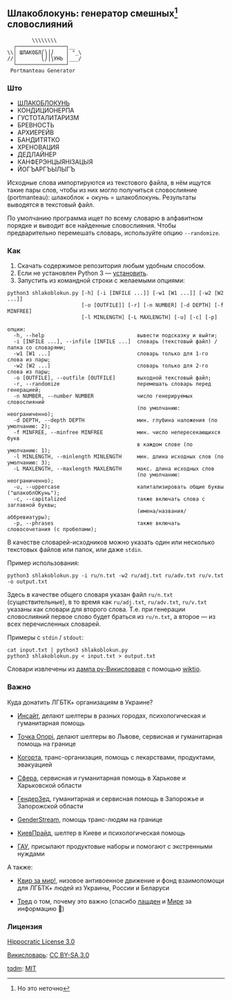 ## Шлакоблокунь: генератор смешных[^1] словослияний ##
```
        \\\\\\\\
  ┌────────────────┐__
\\│ ШЛАКОБЛ⎛⎞⎟⎠    │ °_\
//│        ⎝⎠⎟⎞УНЬ │___/
  └────────────────┘
 Portmanteau Generator
```

### Што ###

- [ШЛАКОБЛОКУНЬ](https://memepedia.ru/shlakoblokun-i-ego-druzya/)
- КОНДИЦИОНЕРПА
- ГУСТОТАЛИТАРИЗМ
- БРЕВНОСТЬ
- АРХИЕРЕЙВ
- БАНДИТЯТКО
- ХРЕНОВАЦИЯ
- ДЕДЛАЙНЕР
- КАНФЕРЭНЦЫЯНІЗАЦЫЯ
- ЙОГЪАРГЪЫЛЫГЪ

Исходные слова импортируются из текстового файла, в нём ищутся такие пары слов, чтобы из них могло получиться словослияние (portmanteau): шлакоблок + окунь = шлакоблокунь. Результаты выводятся в текстовый файл.

По умолчанию программа ищет по всему словарю в алфавитном порядке и выводит все найденные словослияния. Чтобы предварительно перемешать словарь, используйте опцию `--randomize`.

### Как ###

1. Скачать содержимое репозитория любым удобным способом.
2. Если не установлен Python 3 — [установить](https://www.python.org/downloads/).
3. Запустить из командной строки с желаемыми опциями:
```
python3 shlakoblokun.py [-h] [-i [INFILE ...]] [-w1 [W1 ...]] [-w2 [W2 ...]]
                        [-o [OUTFILE]] [-r] [-n NUMBER] [-d DEPTH] [-f MINFREE]
                        [-l MINLENGTH] [-L MAXLENGTH] [-u] [-c] [-p]

опции:
  -h, --help                              вывести подсказку и выйти;
  -i [INFILE ...], --infile [INFILE ...]  словарь (текстовый файл) / папка со словарями;
  -w1 [W1 ...]                            словарь только для 1-го слова из пары;
  -w2 [W2 ...]                            словарь только для 2-го слова из пары;
  -o [OUTFILE], --outfile [OUTFILE]       выходной текстовый файл;
  -r, --randomize                         перемешать словарь перед генерацией;
  -n NUMBER, --number NUMBER              число генерируемых словослияний
                                          (по умолчанию: неограниченно);
  -d DEPTH, --depth DEPTH                 мин. глубина наложения (по умолчанию: 2);
  -f MINFREE, --minfree MINFREE           мин. число непересекающихся букв
                                          в каждом слове (по умолчанию: 1);
  -l MINLENGTH, --minlength MINLENGTH     мин. длина исходных слов (по умолчанию: 3);
  -L MAXLENGTH, --maxlength MAXLENGTH     макс. длина исходных слов
                                          (по умолчанию: неограниченно);
  -u, --uppercase                         капитализировать общие буквы ("шлакоблОКунь");
  -c, --capitalized                       также включать слова с заглавной буквы;
                                          (имена/названия/аббревиатуры);
  -p, --phrases                           также включать словосочетания (с пробелами);
```
В качестве словарей-исходников можно указать один или несколько текстовых файлов или папок, или даже `stdin`.

Пример использования:
```
python3 shlakoblokun.py -i ru/n.txt -w2 ru/adj.txt ru/adv.txt ru/v.txt -o output.txt
```
Здесь в качестве общего словаря указан файл `ru/n.txt` (существительные), в то время как `ru/adj.txt`, `ru/adv.txt`, `ru/v.txt` указаны как словари для второго слова. Т.е. при генерации словослияний первое слово будет браться из `ru/n.txt`, а второе — из всех перечисленных словарей.

Примеры с `stdin` / `stdout`:
```
cat input.txt | python3 shlakoblokun.py
python3 shlakoblokun.py < input.txt > output.txt
```

Словари извлечены из [дампа ру-Викисловаря](https://dumps.wikimedia.org/) с помощью [wiktio](https://github.com/roadkell/wiktio).

### Важно ###

Куда донатить ЛГБТК+ организациям в Украине?

- [Инсайт](https://linktr.ee/Insight.ngo), делают шелтеры в разных городах, психологическая и гуманитарная помощь

- [Точка Опорі](https://lnk.bio/fulcrumua), делают шелтеры во Львове, сервисная и гуманитарная помощь на границе

- [Когорта](https://instagram.com/p/CapTETkIuPH/?igshid=YmMyMTA2M2Y=), транс-организация, помощь с лекарствами, продуктами, эвакуацией

- [Сфера](https://shor.by/6T5P), сервисная и гуманитарная помощь в Харькове и Харьковской области

- [ГендерЗед](https://shor.by/ukrainehelp), гуманитарная и сервисная помощь в Запорожье и Запорожской области

- [GenderStream](https://linktr.ee/gender_stream), помощь транс-людям на границе

- [КиевПрайд](https://linktr.ee/kyivpride), шелтер в Киеве и психологическая помощь

- [ГАУ](https://upogau.org/donate-ua/), присылают продуктовые наборы и помогают с экстренными нуждами

А также:

- [Квир за мир!](https://twitter.com/queeragainstwar), низовое антивоенное движение и фонд взаимопомощи для ЛГБТК+ людей из Украины, России и Беларуси

- [Тред](https://twitter.com/antilashden/status/1551903998202052609) о том, почему это важно (спасибо [лашден](https://twitter.com/antilashden) и [Мире](https://twitter.com/ttt_mir_no) за информацию 🫶)

### Лицензия ###

[Hippocratic License 3.0](https://firstdonoharm.dev/version/3/0/core.html)

[Викисловарь](https://ru.wiktionary.org/): [CC BY-SA 3.0](https://creativecommons.org/licenses/by-sa/3.0/)

[tqdm](https://github.com/tqdm/tqdm): [MIT](https://github.com/tqdm/tqdm/blob/master/LICENCE)

[^1]: Но это неточно
